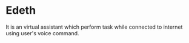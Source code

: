# Edeth
It is an virtual assistant which perform task while connected to internet using user's voice command.
